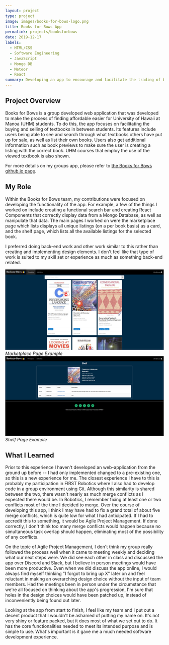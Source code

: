 ```yaml
---
layout: project
type: project
image: images/books-for-bows-logo.png
title: Books for Bows App 
permalink: projects/booksforbows
date: 2019-12-17
labels:
  - HTML/CSS
  - Software Engineering 
  - JavaScript
  - Mongo DB
  - Meteor
  - React
summary: Developing an app to encourage and facilitate the trading of books between college students.
---
```


## Project Overview
Books for Bows is a group developed web application that was developed to make the process of finding affordable easier for University of Hawaii at Manoa (UHM) students. To do this, the app focuses on facilitating the buying and selling of textbooks in between students. Its features include users being able to see and search through what textbooks others have put up for sale, as well as list their own books. Users also get additional information such as book previews to make sure the user is creating a listing with the correct book. UHM courses that employ the use of the viewed textbook is also shown.  

For more details on my groups app, please refer to [the Books for Bows github.io page](https://books-for-bows.github.io/).

## My Role
Within the Books for Bows team, my contributions were focused on developing the functionality of the app. For example, a few of the things I worked on include creating a functional search bar and creating React Components that correctly display data from a Mongo Database, as well as manipulate that data. The main pages I worked on were the marketplace page which lists displays all unique listings (on a per book basis) as a card, and the shelf page, which lists all the available listings for the selected book.  

I preferred doing back-end work and other work similar to this rather than creating and implementing design elements. I don't feel like that type of work is suited to my skill set or experience as much as something back-end related. 

<img class="ui large rounded image" src="../images/books-for-bows-marketplace.png">*Marketplace Page Example*
<img class="ui large rounded image" src="../images/books-for-bows-shelf.png">*Shelf Page Example*

## What I Learned
Prior to this experience I haven't developed an web-application from the ground up before -- I had only implemented changed to a pre-existing one, so this is a new experience for me. The closest experience I have to this is probably my participation in FIRST Robotics where I also had to develop code in a group environment using Git. Although this similarity is shared between the two, there wasn't nearly as much merge conflicts as I expected there would be. In Robotics, I remember fixing at least one or two conflicts most of the time I decided to merge. Over the course of developing this app, I think I may have had to fix a grand total of about five merge conflicts, which is quite low for what I had anticipated. If I had to accredit this to something, it would be Agile Project Management. If done correctly, I don't think too many merge conflicts would happen because no simultaneous task overlap should happen, eliminating most of the possibility of any conflicts.  

On the topic of Agile Project Management, I don't think my group really followed the process well when it came to meeting weekly and deciding what our next steps were. We did see each other in class and discussed the app over Discord and Slack, but I believe in person meetings would have been more productive. Even when we did discuss the app online, I would always find myself thinking "I forgot to bring up X" later on and feel reluctant in making an overarching design choice without the input of team members. Had the meetings been in person under the circumstance that we're all focused on thinking about the app's progression, I'm sure that holes in the design choices would have been patched up, instead of inconveniently being found out later.  

Looking at the app from start to finish, I feel like my team and I put out a decent product that I wouldn't be ashamed of putting my name on. It's not very shiny or feature packed, but it does most of what we set out to do. It has the core functionalities needed to meet its intended purpose and is simple to use. What's important is it gave me a much needed software development experience. 